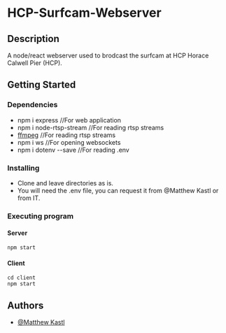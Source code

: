 # HCP-Surfcam-Webserver


## Description
A node/react webserver used to brodcast the surfcam at HCP  Horace Calwell Pier (HCP). 


## Getting Started

### Dependencies
* npm i express //For web application
* npm i node-rtsp-stream //For reading rtsp streams
* [ffmpeg](https://ffmpeg.org/download.html) //For reading rtsp streams
* npm i ws //For opening websockets
* npm i dotenv --save //For reading .env

### Installing

* Clone and leave directories as is.
* You will need the .env file, you can request it from @Matthew Kastl or from IT.

### Executing program

#### Server
```
npm start
```

#### Client
```
cd client
npm start
```

## Authors

* [@Matthew Kastl](https://github.com/matdenkas)

